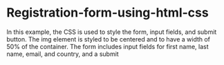 # Registration-form-using-html-css
In this example, the CSS is used to style the form, input fields, and submit button. The img element is styled to be centered and to have a width of 50% of the container.  The form includes input fields for first name, last name, email, and country, and a submit 
